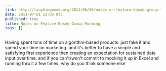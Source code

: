 ```yaml
---
link: http://laughingmeme.org/2011/06/30/notes-on-feature-based-group-forming/
date: 2011-07-01 13:09 UTC
published: true
title: Notes on Feature Based Group Forming
tags: []
---
```


Having spent tons of time on algorithm-based products: just fake it and spend your time on marketing. and it's better to have a simple and satisfying first experience then creating an expectation for sustained data input over time. and if you can't/won't commit to mocking it up in Excel and running thru it a few times, why do you think someone else
